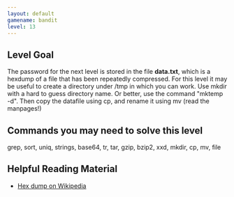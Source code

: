 ```yaml
---
layout: default
gamename: bandit
level: 13
---
```


## Level Goal

The password for the next level is stored in the file **data.txt**,
which is a hexdump of a file that has been repeatedly compressed.
For this level it may be useful to create a directory under /tmp in
which you can work. Use mkdir with a hard to guess directory name.
Or better, use the command "mktemp -d".
Then copy the datafile using cp, and rename it using mv (read the
manpages!)

## Commands you may need to solve this level

grep, sort, uniq, strings, base64, tr, tar, gzip, bzip2, xxd, mkdir,
cp, mv, file

## Helpful Reading Material

- [Hex dump on Wikipedia][]

[Hex dump on Wikipedia]: http://en.wikipedia.org/wiki/Hex_dump
